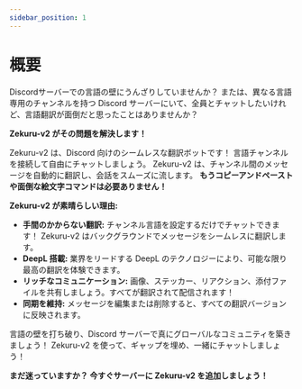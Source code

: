 ```yaml
---
sidebar_position: 1
---
```


# 概要

Discordサーバーでの言語の壁にうんざりしていませんか？ または、異なる言語専用のチャンネルを持つ Discord サーバーにいて、全員とチャットしたいけれど、言語翻訳が面倒だと思ったことはありませんか？

**Zekuru-v2 がその問題を解決します！**

Zekuru-v2 は、Discord 向けのシームレスな翻訳ボットです！ 言語チャンネルを接続して自由にチャットしましょう。 Zekuru-v2 は、チャンネル間のメッセージを自動的に翻訳し、会話をスムーズに流します。 **もうコピーアンドペーストや面倒な絵文字コマンドは必要ありません！**

**Zekuru-v2 が素晴らしい理由:**

- **手間のかからない翻訳:** チャンネル言語を設定するだけでチャットできます！ Zekuru-v2 はバックグラウンドでメッセージをシームレスに翻訳します。
- **DeepL 搭載:** 業界をリードする DeepL のテクノロジーにより、可能な限り最高の翻訳を体験できます。
- **リッチなコミュニケーション:** 画像、ステッカー、リアクション、添付ファイルを共有しましょう。すべてが翻訳されて配信されます！
- **同期を維持:** メッセージを編集または削除すると、すべての翻訳バージョンに反映されます。

言語の壁を打ち破り、Discord サーバーで真にグローバルなコミュニティを築きましょう！ Zekuru-v2 を使って、ギャップを埋め、一緒にチャットしましょう！

**まだ迷っていますか？ 今すぐサーバーに Zekuru-v2 を追加しましょう！**
